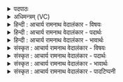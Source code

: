 <details><summary>पदपाठः</summary>

ए꣣ना꣢। वः꣣। अग्नि꣢म्। न꣡म꣢꣯सा। ऊ꣣र्जः꣢। न꣡पा꣢꣯तम्। आ। हु꣣वे। प्रिय꣢म्। चे꣡ति꣢꣯ष्ठम्। अर꣣ति꣢म्। स्व꣣ध्वरम्। सु। अध्वर꣢म्। वि꣡श्व꣢꣯स्य दू꣣त꣢म्। अ꣣मृ꣡त꣢म्। अ꣣। मृ꣡त꣢꣯म्। ४५।
</details>

<details><summary>अधिमन्त्रम् (VC)</summary>

- अग्निः
- वसिष्ठो मैत्रावरुणिः
- बृहती
- मध्यमः
- आग्नेयं काण्डम्
</details>

<details><summary>हिन्दी : आचार्य रामनाथ वेदालंकार - विषयः</summary>

प्रथम मन्त्र में परमात्मा के गुणों का वर्णन है।
</details>

<details><summary>हिन्दी : आचार्य रामनाथ वेदालंकार - पदार्थः</summary>

पदार्थान्वयभाषाः -  मैं (एना) इस (नमसा) नमस्कार द्वारा (ऊर्जः नपातम्) बल एवं प्राणशक्ति के पुत्र अर्थात् अतिशय बलवान् और प्राणवान् (प्रियम्) प्रिय, (चेतिष्ठम्) सबसे अधिक ज्ञानी और ज्ञानप्रदाता, (अरतिम्) सर्वव्यापक वा सुखप्रापक, (स्वध्वरम्) उत्कृष्ट, अहिंसामय सृष्टिसंचालन-रूप यज्ञ के कर्ता, (विश्वस्य) सबके (दूतम्) दुःख, दोष आदि को दूर करनेवाले, धर्म, अर्थ, काम और मोक्ष को प्राप्त करानेवाले तथा काम-क्रोधादि शत्रुओं को उपतप्त करनेवाले, (अमृतम्) स्वरूप से नाश-रहित (वः) आप (अग्निम्) परमात्मा को (आहुवे) पुकारता हूँ ॥१॥
</details>

<details><summary>हिन्दी : आचार्य रामनाथ वेदालंकार - भावार्थः</summary>

भावार्थभाषाः -  जो परमात्मा बल और प्राण का खजाना, भक्तवत्सल, पूर्णज्ञानी, सर्वव्यापक, सुखज्ञान आदि का प्रदाता, दुःख-दारिद्र्य आदि का विनाशक, विविध यज्ञ करने में कुशल, दोषों को दग्ध करनेवाला, गुणों को प्राप्त करानेवाला और मरणधर्म से रहित है, उसकी सबको प्रेम से श्रद्धापूर्वक स्तुति करनी चाहिए ॥१॥
</details>

<details><summary>संस्कृत : आचार्य रामनाथ वेदालंकार - विषयः</summary>

तत्राद्ये मन्त्रे परमात्मनो गुणान् वर्णयति।
</details>

<details><summary>संस्कृत : आचार्य रामनाथ वेदालंकार - पदार्थः</summary>

पदार्थान्वयभाषाः -  अहम् (एना२) एतेन (नमसा) नमस्कारेण (ऊर्जः नपातम्) बलस्य प्राणशक्तेश्च अपत्यम्, अतिशयेन बलवन्तं प्राणवन्तं चेत्यर्थः३। (प्रियम्) स्नेहास्पदम्, (चेतिष्ठम्४) अतिशयेन चेतितारं चेतयितारं वा। चिती संज्ञाने, तृजन्तात् चेतृ शब्दादिष्ठनि ‘तुरिष्ठेमेयस्सु।’ अ० ६।४।१५४ इति तृलोपः। (अरतिम्५) सर्वगतं सुखप्रापकं वा। ऋ गतिप्रापणयोः इत्यस्मात् वहिवस्यर्तिभ्यश्चित्।’ उ० ४।६० इति अतिप्रत्ययः। (स्वध्वरम्) उत्कृष्टः अहिंसामयः सृष्टिसञ्चालनयज्ञो यस्य तम्, (विश्वस्य) सर्वस्य (दूतम्) दुःखदोषादीनां दूरीकर्तारं, धर्मार्थकाममोक्षाणां प्रापकं, कामक्रोधादिशत्रूणाम् उपतापकं च। दु गतौ, भ्वादिः टुदु उपतापे स्वादिः। दावयतेः दुनोतेर्वा दुतनिभ्यां दीर्घश्च।’ उ० ३।९० इति क्तप्रत्ययः। धातोर्दीर्घश्च। (अमृतम्) स्वरूपेण नाशरहितम् (वः) त्वाम्, पूजायां बहुवचनम्। (अग्निम्) परमात्मानम् (आहुवे) आह्वयामि, स्तौमीत्यर्थः। आङ्पूर्वाद् ह्वेञ् धातोः बहुलं छन्दसि।’ अ० ६।१।३४ इति सम्प्रसारणे रूपम् ॥१॥६
</details>

<details><summary>संस्कृत : आचार्य रामनाथ वेदालंकार - भावार्थः</summary>

भावार्थभाषाः -  यः परमात्मा बलप्राणयोर्निधिर्भक्तवत्सलः, पूर्णज्ञानी, सर्वव्यापकः, सुखज्ञानादिप्रदाता, दुःखदारिद्र्यादिविनाशको, यज्ञकुशलो, दोषदाहको, गुणप्रापको मरणधर्मरहितश्चास्ति, स सर्वैः प्रेम्णा सश्रद्धं स्तोतव्यः ॥१॥
</details>

<details><summary>संस्कृत : आचार्य रामनाथ वेदालंकार - पादटिप्पनी</summary>

टिप्पणी:   १. ऋ० ७।१६।१, य० १५।३२, साम० ७४९। २. एनेति तृतीयैकवचनस्य पूर्वसवर्णः। अनन्वादेशे छान्दसत्वाद् इदं- शब्दस्य एनादेशः। एनमिति वा अग्नेर्विशेषणम्, द्वितीयैक- वचनस्य आकारः—इति भ०। ३. ऊर्ज बलप्राणनयोः। नपात् इति अपत्यनाम। निघं० २।२। यो हि यस्य अपत्यमुच्यते तस्मिंस्तस्यातिशयो द्योत्यते इति वै वैदिकी शैली। ४. चेतिष्ठम् अतिशयेन चेतितारं ज्ञातारमित्यर्थः—इति वि०। अति- शयेन चेतयितारं सञ्ज्ञापकम्—इति य० १५।३२ भाष्ये द०। ५. अरतिम् असंमतिम्, अथवा यजमानं देवाँश्च प्रति गन्तारम्—इति वि०। अर्तेः अरतिः स्वामी—इति भ०। गन्तारं स्वामिनं वा—इति सा०। सुखप्रापकम् इति ऋ० ७।१६।१ भाष्ये द०। ६. दयानन्दर्षिणा मन्त्रोऽयम् ऋग्भाष्ये राजप्रजाविषये यजुर्भाष्ये च विद्युद्विद्याविषये व्याख्यातः।
</details>
